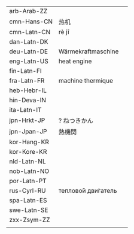 | | | |
|-|-|-|
| arb-Arab-ZZ |  |  |
| cmn-Hans-CN | 热机 |  |
| cmn-Latn-CN | rè jī |  |
| dan-Latn-DK |  |  |
| deu-Latn-DE | Wärmekraftmaschine |  |
| eng-Latn-US | heat engine |  |
| fin-Latn-FI |  |  |
| fra-Latn-FR | machine thermique |  |
| heb-Hebr-IL |  |  |
| hin-Deva-IN |  |  |
| ita-Latn-IT |  |  |
| jpn-Hrkt-JP | ? ねつきかん |  |
| jpn-Jpan-JP | 熱機関 |  |
| kor-Hang-KR |  |  |
| kor-Kore-KR |  |  |
| nld-Latn-NL |  |  |
| nob-Latn-NO |  |  |
| por-Latn-PT |  |  |
| rus-Cyrl-RU | теплово́й дви́гатель |  |
| spa-Latn-ES |  |  |
| swe-Latn-SE |  |  |
| zxx-Zsym-ZZ |  |  |
|  |  |  |
